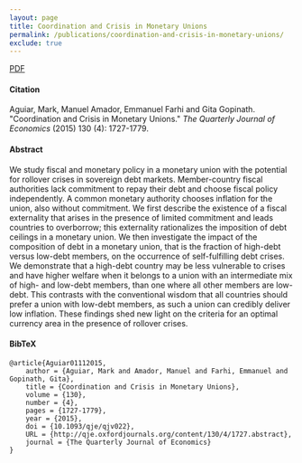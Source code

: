 ```yaml
---
layout: page
title: Coordination and Crisis in Monetary Unions
permalink: /publications/coordination-and-crisis-in-monetary-unions/
exclude: true
---
```


[PDF](http://amadormanuel.me/files/coordination.pdf)

#### Citation

Aguiar, Mark, Manuel Amador, Emmanuel Farhi and Gita Gopinath. "Coordination and Crisis in Monetary Unions." *The Quarterly Journal of Economics* (2015) 130 (4): 1727-1779.

#### Abstract

We study fiscal and monetary policy in a monetary union with the potential for rollover crises in sovereign debt markets. Member-country fiscal authorities lack commitment to repay their debt and choose fiscal policy independently. A common monetary authority chooses inflation for the union, also without commitment. We first describe the existence of a fiscal externality that arises in the presence of limited commitment and leads countries to overborrow; this externality rationalizes the imposition of debt ceilings in a monetary union. We then investigate the impact of the composition of debt in a monetary union, that is the fraction of high-debt versus low-debt members, on the occurrence of self-fulfilling debt crises. We demonstrate that a high-debt country may be less vulnerable to crises and have higher welfare when it belongs to a union with an intermediate mix of high- and low-debt members, than one where all other members are low-debt. This contrasts with the conventional wisdom that all countries should prefer a union with low-debt members, as such a union can credibly deliver low inflation. These findings shed new light on the criteria for an optimal currency area in the presence of rollover crises.

#### BibTeX
 
	@article{Aguiar01112015,
	    author = {Aguiar, Mark and Amador, Manuel and Farhi, Emmanuel and Gopinath, Gita},
	    title = {Coordination and Crisis in Monetary Unions},
	    volume = {130},
	    number = {4},
	    pages = {1727-1779},
	    year = {2015},
	    doi = {10.1093/qje/qjv022},
	    URL = {http://qje.oxfordjournals.org/content/130/4/1727.abstract},
	    journal = {The Quarterly Journal of Economics}
	}
	        

